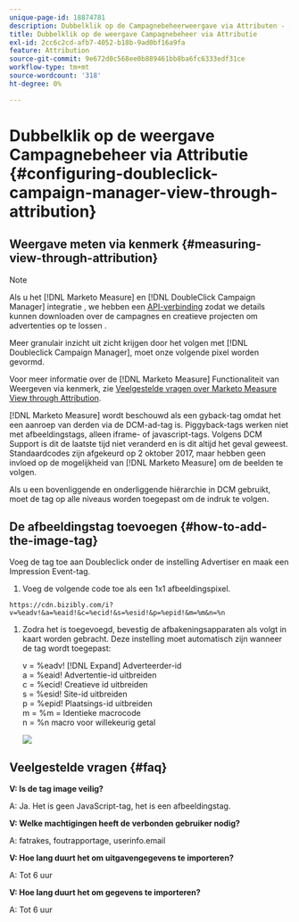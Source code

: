 ```yaml
---
unique-page-id: 18874781
description: Dubbelklik op de Campagnebeheerweergave via Attributen - [!DNL Marketo Measure]
title: Dubbelklik op de weergave Campagnebeheer via Attributie
exl-id: 2cc6c2cd-afb7-4052-b18b-9ad0bf16a9fa
feature: Attribution
source-git-commit: 9e672d0c568ee0b889461bb8ba6fc6333edf31ce
workflow-type: tm+mt
source-wordcount: '318'
ht-degree: 0%

---
```


# Dubbelklik op de weergave Campagnebeheer via Attributie {#configuring-doubleclick-campaign-manager-view-through-attribution}

## Weergave meten via kenmerk {#measuring-view-through-attribution}

>[!NOTE]
>
>Als u het [!DNL Marketo Measure] en [!DNL DoubleClick Campaign Manager] integratie , we hebben een [API-verbinding](/help/api-connections/utilizing-marketo-measures-api-connections/integrated-ad-platforms.md#how-to-connect-ad-platforms) zodat we details kunnen downloaden over de campagnes en creatieve projecten om advertenties op te lossen .

Meer granulair inzicht uit zicht krijgen door het volgen met [!DNL Doubleclick Campaign Manager], moet onze volgende pixel worden gevormd.

Voor meer informatie over de [!DNL Marketo Measure] Functionaliteit van Weergeven via kenmerk, zie [Veelgestelde vragen over Marketo Measure View through Attribution](/help/advanced-marketo-measure-features/view-through-attribution/marketo-measure-view-through-attribution-faq.md).

[!DNL Marketo Measure] wordt beschouwd als een gyback-tag omdat het een aanroep van derden via de DCM-ad-tag is. Piggyback-tags werken niet met afbeeldingstags, alleen iframe- of javascript-tags. Volgens DCM Support is dit de laatste tijd niet veranderd en is dit altijd het geval geweest. Standaardcodes zijn afgekeurd op 2 oktober 2017, maar hebben geen invloed op de mogelijkheid van [!DNL Marketo Measure] om de beelden te volgen.

Als u een bovenliggende en onderliggende hiërarchie in DCM gebruikt, moet de tag op alle niveaus worden toegepast om de indruk te volgen.

## De afbeeldingstag toevoegen {#how-to-add-the-image-tag}

Voeg de tag toe aan Doubleclick onder de instelling Advertiser en maak een Impression Event-tag.

1. Voeg de volgende code toe als een 1x1 afbeeldingspixel.

`https://cdn.bizibly.com/i?v=%eadv!&a=%eaid!&c=%ecid!&s=%esid!&p=%epid!&m=%m&n=%n`

1. Zodra het is toegevoegd, bevestig de afbakeningsapparaten als volgt in kaart worden gebracht. Deze instelling moet automatisch zijn wanneer de tag wordt toegepast:

   v = %eadv! [!DNL Expand] Adverteerder-id\
   a = %eaid! Advertentie-id uitbreiden\
   c = %ecid! Creatieve id uitbreiden\
   s = %esid! Site-id uitbreiden\
   p = %epid! Plaatsings-id uitbreiden\
   m = %m = Identieke macrocode\
   n = %n macro voor willekeurig getal

   ![](assets/1.png)

## Veelgestelde vragen {#faq}

**V: Is de tag image veilig?**

A: Ja. Het is geen JavaScript-tag, het is een afbeeldingstag.

**V: Welke machtigingen heeft de verbonden gebruiker nodig?**

A: fatrakes, foutrapportage, userinfo.email

**V: Hoe lang duurt het om uitgavengegevens te importeren?**

A: Tot 6 uur

**V: Hoe lang duurt het om gegevens te importeren?**

A: Tot 6 uur
